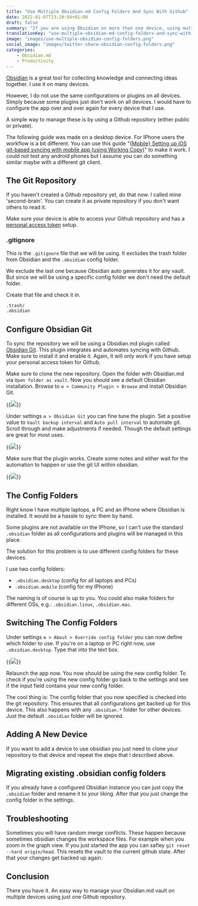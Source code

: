 ```yaml
---
title: "Use Multiple Obsidian.md Config Folders And Sync With Github"
date: 2022-01-07T13:29:04+01:00
draft: false
summary: "If you are using Obsidian on more than one device, using multiple config folders can be quiet beneficial."
translationKey: "use-multiple-obsidian-md-config-folders-and-sync-with-github"
image: "images/use-multiple-obsidian-config-folders.png"
social_image: "images/twitter-share-obsidian-config-folders.png"
categories: 
    - Obsidian.md
    - Productivity
---
```


[Obsidian](https://obsidian.md/) is a great tool for collecting knowledge and connecting ideas together. I use it on many devices.

However, I do not use the same configurations or plugins on all devices. Simply because some plugins just don't work on all devices. I would have to configure the app over and over again for every device that I use.

A simple way to manage these is by using a Github repository (either public or private).

The following guide was made on a desktop device. For IPhone users the workflow is a bit different. You can use this guide "[{Mobile} Setting up iOS git-based syncing with mobile app (using Working Copy)](https://forum.obsidian.md/t/mobile-setting-up-ios-git-based-syncing-with-mobile-app-using-working-copy/16499)" to make it work. I could not test any android phones but I assume you can do something similar maybe with a different git client.

## The Git Repository

If you haven't created a Github repository yet, do that now. I called mine 'second-brain'. You can create it as private repository if you don't want others to read it.

Make sure your device is able to access your Github repository and has a [personal access token](https://docs.Github.com/en/authentication/keeping-your-account-and-data-secure/creating-a-personal-access-token) setup.
 
### .gitignore

This is the `.gitignore` file that we will be using. It excludes the trash folder from Obsidian and the `.obsidian` config folder.

We exclude the last one because Obsidian auto generates it for any vault. But since we will be using a specific config folder we don't need the default folder. 

Create that file and check it in.

```markdown
.trash/
.obsidian
```

## Configure Obsidian Git

To sync the repository we will be using a Obsidian.md plugin called [Obsidian Git](https://Github.com/denolehov/obsidian-git). This plugin integrates and automates syncing with Github. Make sure to install it and enable it. Again, it will only work if you have setup your personal access token for Github.

Make sure to clone the new repository. Open the folder with Obsidian.md via `Open folder as vault`. Now you should see a default Obsidian installation. Browse to `⚙️ > Community Plugin > Browse` and install Obsidian Git.

{{<img src="images/d84c14ff7b64e494538c81ca734e41b27cdf8fbb2042dff4668c31ac1e6e2562.png" caption="Search for Obsidian Git plugin">}}

Under settings `⚙️ > Obsidian Git` you can fine tune the plugin. Set a positive value to `Vault backup interval` and `Auto pull interval` to automate git. Scroll through and make adjustments if needed. Though the default settings are great for most uses.

{{<img src="images/b81bdc677e128184b4d7501dfe3d1c8c17efe48eca318bba8a0e0931061d2753.png" caption="Configure Obsidian Git">}}

Make sure that the plugin works. Create some notes and either wait for the automation to happen or use the git UI within obsidian.

{{<img src="images/3ea4e8c2173e09ba2e3576c6869725c74c143846307e2d4c11d4c5d73b3b2b55.png" caption="Obsidian Git UI Integration">}}
## The Config Folders

Right know I have multiple laptops, a PC and an IPhone where Obsidian is installed. It would be a hassle to sync them by hand. 

Some plugins are not available on the IPhone, so I can't use the standard `.obsidian` folder as all configurations and plugins will be managed in this place.

The solution for this problem is to use different config folders for these devices.

I use two config folders:
- `.obsidian.desktop` (config for all laptops and PCs)
- `.obsidian.mobile` (config for my IPhone)

The naming is of course is up to you. You could also make folders for different OSs, e.g.: `.obsidian.linux`, `.obsidian.mac`.

## Switching The Config Folders

Under settings `⚙️ > About > Override config folder` you can now define which folder to use. If you're on a laptop or PC right now, use `.obsidian.desktop`. Type that into the text box.

{{<img src="images/1a28afc702ef4442c69aedba219e1c0332b4fd4a7c836fbfa2673a86817b7b2a.png" caption="Switching  the config folder">}}

Relaunch the app now. You now should be using the new config folder. To check if you're using the new config folder go back to the settings and see if the input field contains your new config folder. 

The cool thing is: The config folder that you now specified is checked into the git repository. This ensures that all configurations get backed up for this device. This also happens with any `.obsidian.*` folder for other devices. Just the default `.obsidian` folder will be ignored.

## Adding A New Device

If you want to add a device to use obsidian you just need to clone your repository to that device and repeat the steps that I described above.

## Migrating existing .obsidian config folders

If you already have a configured Obsidian instance you can just copy the `.obsidian` folder and rename it to your liking. After that you just change the config folder in the settings.

## Troubleshooting

Sometimes you will have random merge conflicts. These happen because sometimes obsidian changes the workspace files. For example when you zoom in the graph view. If you just started the app you can safley `git reset --hard origin/head`. This resets the vault to the current github state. After that your changes get backed up again.
 
## Conclusion

There you have it. An easy way to manage your Obsidian.md vault on multiple devices using just one Github repository.

